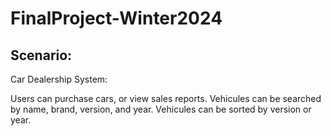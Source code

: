 # FinalProject-Winter2024

## Scenario:

Car Dealership System:

Users can purchase cars, or view sales reports.
Vehicules can be searched by name, brand, version, and year.
Vehicules can be sorted by version or year.
